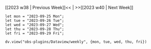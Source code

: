 [[2023 w38 | Previous Week]]<< | >>[[2023 w40 | Next Week]]

```dataviewjs
let mon = "2023-09-25 Mon";
let tue = "2023-09-26 Tue";
let wed = "2023-09-27 Wed";
let thu = "2023-09-28 Thu";
let fri = "2023-09-29 Fri";

dv.view("obs-plugins/Dataview/weekly", {mon, tue, wed, thu, fri})
```